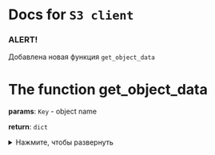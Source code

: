 # Docs for `S3 client`

### **ALERT!**

Добавлена новая функция `get_object_data`

# The function get_object_data
**params**: `Key` - object name

**return**: `dict`

<details>
  <summary>Нажмите, чтобы развернуть</summary>

1. `ResponseMetadata`: Метаданные, связанные с ответом.

    - `RequestId`: Уникальный идентификатор запроса, который можно использовать для отладки.

    - `HostId`: Уникальный идентификатор хоста, который также используется для отладки.

    - `HTTPStatusCode`: Код статуса HTTP. Код 200 означает, что запрос выполнен успешно.

    - `HTTPHeaders`: Заголовки HTTP, возвращаемые в ответе.

    - `x-amz-id-2`: Дополнительный идентификатор для отладки.

    - `x-amz-request-id`: Идентификатор запроса S3.

    - `date`: Дата и время запроса.

    - `last-modified`: Дата и время последнего изменения объекта.

    - `etag`: ETag объекта, который обычно является MD5-хэшем содержимого.

    - `content-length`: Длина содержимого объекта в байтах.

    - `content-type`: MIME-тип объекта (например, text/plain).

    - `server`: Имя сервера, который обработал запрос (в данном случае AmazonS3).

2. `RetryAttempts`: Количество попыток повторного запроса. В большинстве случаев это 0, что означает, что запрос был
   успешным с первой попытки.

3. `LastModified`: Дата и время последнего изменения объекта. Это значение полезно для отслеживания изменений и версий
   объекта.

4. `ContentLength`: Размер объекта в байтах. Это значение можно использовать для определения объема данных, которые
   нужно загрузить или обработать.

5. `ETag`: ETag объекта, который обычно является MD5-хэшем содержимого. Это значение можно использовать для проверки
   целостности данных при загрузке или скачивании.

6. `ContentType`: MIME-тип объекта, например, text/plain для текстовых файлов или image/jpeg для изображений. Это
   значение полезно для правильной интерпретации содержимого объекта.

7. `Metadata`: Пользовательские метаданные, если они были заданы при загрузке объекта. Это может быть любая
   дополнительная информация, которая была добавлена к объекту.

```json
{
    'ResponseMetadata': {
        'RequestId': '...',  # Уникальный идентификатор запроса
        'HostId': '...',     # Уникальный идентификатор хоста
        'HTTPStatusCode': 200,  # Статус HTTP-запроса (200 означает успех)
        'HTTPHeaders': {
            'x-amz-id-2': '...',  # Дополнительный идентификатор для отладки
            'x-amz-request-id': '...',  # Идентификатор запроса S3
            'date': '...',  # Дата и время запроса
            'last-modified': '...',  # Дата и время последнего изменения объекта
            'etag': '"..."',  # ETag объекта, обычно это MD5-хэш содержимого
            'content-length': '...',  # Длина содержимого объекта в байтах
            'content-type': '...',  # MIME-тип объекта (например, text/plain)
            'server': 'AmazonS3'  # Имя сервера
        },
        'RetryAttempts': 0  # Количество попыток повторного запроса
    },
    'LastModified': datetime.datetime(...),  # Дата и время последнего изменения объекта
    'ContentLength': 12345,  # Размер объекта в байтах
    'ETag': '"abc123def456"',  # ETag объекта, который обычно является MD5-хэшем содержимого
    'ContentType': 'text/plain',  # MIME-тип объекта (например, text/plain)
    'Metadata': {}  # Пользовательские метаданные (если таковые есть)
}
```
</details>